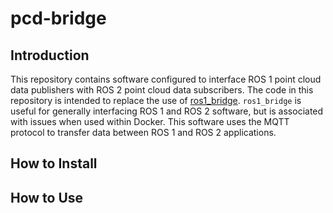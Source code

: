 # pcd-bridge

## Introduction

This repository contains software configured to interface ROS 1 point cloud data publishers with ROS 2 point cloud data subscribers. The code in this repository is intended to replace the use of [ros1_bridge](https://github.com/ros2/ros1_bridge). `ros1_bridge` is useful for generally interfacing ROS 1 and ROS 2 software, but is associated with issues when used within Docker. This software uses the MQTT protocol to transfer data between ROS 1 and ROS 2 applications.

## How to Install

## How to Use
